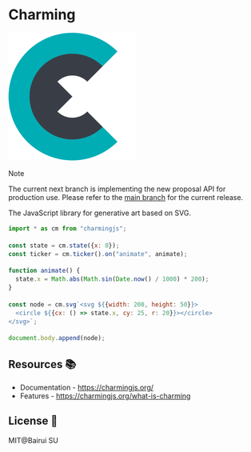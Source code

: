 # Charming

<img src="./img/logo.svg" width="256" alt="logo">

> [!NOTE]
> The current next branch is implementing the new proposal API for production use. Please refer to the [main branch](https://github.com/charming-art/charming/tree/main) for the current release.

The JavaScript library for generative art based on SVG.

```js
import * as cm from "charmingjs";

const state = cm.state({x: 0});
const ticker = cm.ticker().on("animate", animate);

function animate() {
  state.x = Math.abs(Math.sin(Date.now() / 1000) * 200);
}

const node = cm.svg`<svg ${{width: 200, height: 50}}>
  <circle ${{cx: () => state.x, cy: 25, r: 20}}></circle>
</svg>`;

document.body.append(node);
```

## Resources 📚

- Documentation - https://charmingjs.org/
- Features - https://charmingjs.org/what-is-charming

## License 📄

MIT@Bairui SU
